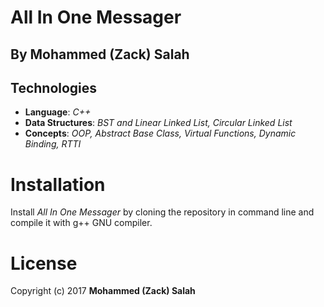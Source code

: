 # All In One Messager
## By Mohammed (Zack) Salah
## Technologies

   * **Language**: *C++*
   * **Data Structures**: *BST and Linear Linked List, Circular Linked List*
   * **Concepts**: *OOP, Abstract Base Class, Virtual Functions, Dynamic Binding, RTTI*

# Installation

Install *All In One Messager* by cloning the repository in command line and compile it with g++ GNU compiler.  

# License
Copyright (c) 2017 **Mohammed (Zack) Salah**

